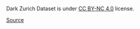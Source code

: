 Dark Zurich Dataset is under [CC BY-NC 4.0](https://creativecommons.org/licenses/by-nc/4.0/legalcode) license.

[Source](https://github.com/sakaridis/MGCDA/blob/master/LICENSE.txt)